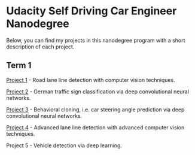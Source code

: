 
# Udacity Self Driving Car Engineer Nanodegree

Below, you can find my projects in this nanodegree program with a short description of each project.

## Term 1
[Project 1](./Term1/P1) - Road lane line detection with computer vision techniques.

[Project 2](./Term1/P2) - German traffic sign classification via deep convolutional neural networks.

[Project 3](./Term1/P3) - Behavioral cloning, i.e. car steering angle prediction via deep convolutional neural networks.

[Project 4](./Term1/P4) - Advanced lane line detection with advanced computer vision techniques.

Project 5 - Vehicle detection via deep learning.